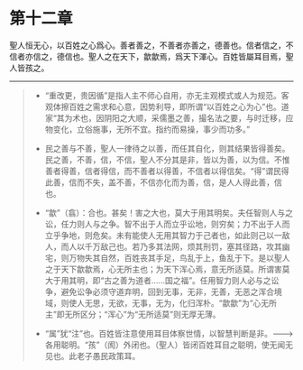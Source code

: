 # 第十二章

聖人恒无心，以百姓之心爲心。善者善之，不善者亦善之，德善也。信者信之，不信者亦信之，德信也。聖人之在天下，歙歙焉，爲天下渾心。百姓皆屬耳目焉，聖人皆孩之。

---

> + “重改更，贵因循”是指人主不师心自用，亦无主观模式或人为规范。客观体擦百姓之需求和心意，因势利导，即所谓“以百姓之心为心”也。道家“其为术也，因阴阳之大顺，采儒墨之善，撮名法之要，与时迁移，应物变化，立俗施事，无所不宜。指约而易操，事少而功多。”
>
> + 民之善与不善，聖人一律待之以善，而任其自化，则其结果皆得善矣。民之善，不善，信，不信，聖人不分其是非，皆以为善，以为信。不惟善者得善，信者得信，而不善者以得善，不信者以得信矣。“得”谓民得此善，信而不失，盖不善，不信亦化而为善，信，是人人得此善，信也。
>
> + “歙”（翕）：合也。甚矣！害之大也，莫大于用其明矣。夫任智则人与之讼，任力则人与之争。智不出于人而立乎讼地，则穷矣；力不出于人而立乎争地，则危矣。未有能使人无用其智力于己者也，如此则己以一敌人，而人以千万敌己也。若乃多其法网，烦其刑罚，塞其径路，攻其幽宅，则万物失其自然，百姓丧其手足，鸟乱于上，鱼乱于下。是以聖人之于天下歙歙焉，心无所主也；为天下浑心焉，意无所适莫。所谓害莫大于用其明，即“古之善为道者......国之福”。任用智力则人必与之讼争，避免讼争必须守道弃明，回到无事，无非，无善，无恶之浑合境域，则使人无思，无欲，无事，无为，化归浑朴。“歙歙”为“心无所主”即无所区分；“浑心”为“无所适莫”则无厚无薄。
>
> + “属”犹“注”也。百姓皆注意使用耳目体察世情，以智慧判断是非。--->各用聪明。“孩”（阂）外闭也。（聖人）皆闭百姓耳目之聪明，使无闻无见也。此老子愚民政策耳。

